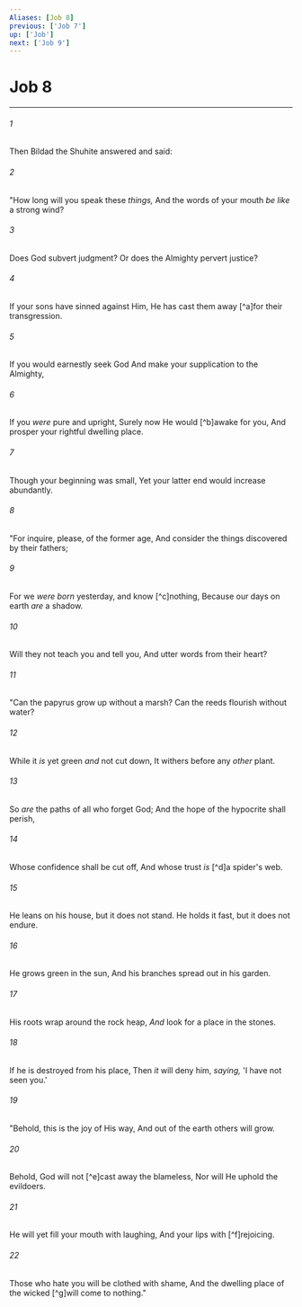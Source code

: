 ```yaml
---
Aliases: [Job 8]
previous: ['Job 7']
up: ['Job']
next: ['Job 9']
---
```

# Job 8

***


###### 1 
Then Bildad the Shuhite answered and said: 

###### 2 
"How long will you speak these _things,_ And the words of your mouth _be like_ a strong wind? 

###### 3 
Does God subvert judgment? Or does the Almighty pervert justice? 

###### 4 
If your sons have sinned against Him, He has cast them away [^a]for their transgression. 

###### 5 
If you would earnestly seek God And make your supplication to the Almighty, 

###### 6 
If you _were_ pure and upright, Surely now He would [^b]awake for you, And prosper your rightful dwelling place. 

###### 7 
Though your beginning was small, Yet your latter end would increase abundantly. 

###### 8 
"For inquire, please, of the former age, And consider the things discovered by their fathers; 

###### 9 
For we _were born_ yesterday, and know [^c]nothing, Because our days on earth _are_ a shadow. 

###### 10 
Will they not teach you and tell you, And utter words from their heart? 

###### 11 
"Can the papyrus grow up without a marsh? Can the reeds flourish without water? 

###### 12 
While it _is_ yet green _and_ not cut down, It withers before any _other_ plant. 

###### 13 
So _are_ the paths of all who forget God; And the hope of the hypocrite shall perish, 

###### 14 
Whose confidence shall be cut off, And whose trust _is_ [^d]a spider's web. 

###### 15 
He leans on his house, but it does not stand. He holds it fast, but it does not endure. 

###### 16 
He grows green in the sun, And his branches spread out in his garden. 

###### 17 
His roots wrap around the rock heap, _And_ look for a place in the stones. 

###### 18 
If he is destroyed from his place, Then _it_ will deny him, _saying,_ 'I have not seen you.' 

###### 19 
"Behold, this is the joy of His way, And out of the earth others will grow. 

###### 20 
Behold, God will not [^e]cast away the blameless, Nor will He uphold the evildoers. 

###### 21 
He will yet fill your mouth with laughing, And your lips with [^f]rejoicing. 

###### 22 
Those who hate you will be clothed with shame, And the dwelling place of the wicked [^g]will come to nothing."
